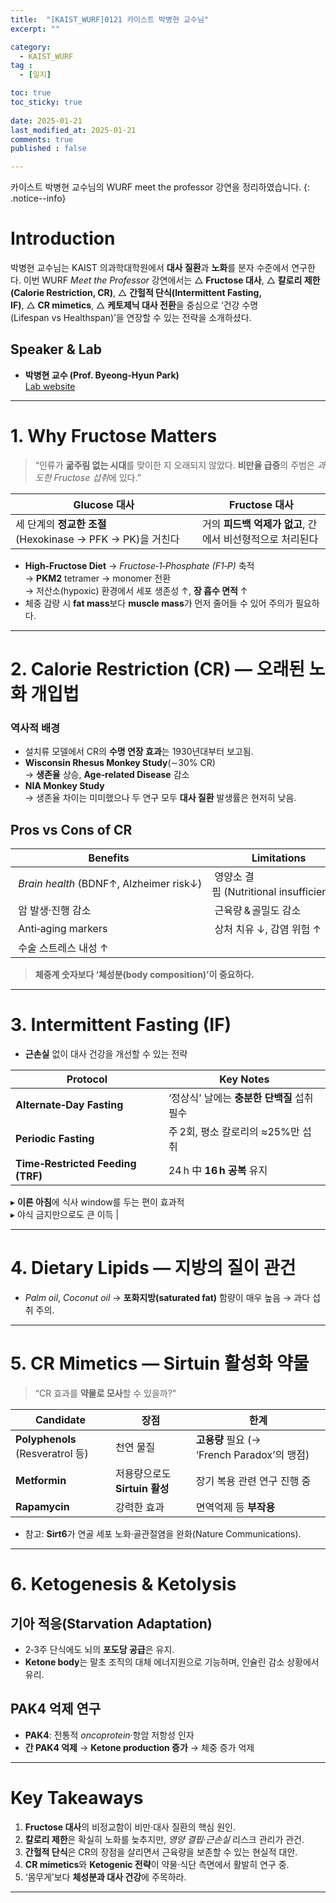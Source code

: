 ```yaml
---
title:  "[KAIST_WURF]0121 카이스트 박병현 교수님" 
excerpt: ""

category:
  - KAIST_WURF
tag :
  - [일지]

toc: true
toc_sticky: true
 
date: 2025-01-21
last_modified_at: 2025-01-21
comments: true
published : false

---
```

카이스트 박병현 교수님의 WURF meet the professor 강연을 정리하였습니다.
{: .notice--info}


# Introduction

박병현 교수님는 KAIST 의과학대학원에서 **대사 질환**과 **노화**를 분자 수준에서 연구한다. 이번 WURF *Meet the Professor* 강연에서는 △ **Fructose 대사**, △ **칼로리 제한(Calorie Restriction, CR)**, △ **간헐적 단식(Intermittent Fasting, IF)**, △ **CR mimetics**, △ **케토제닉 대사 전환**을 중심으로 ‘건강 수명(Lifespan vs Healthspan)’을 연장할 수 있는 전략을 소개하셨다.

## Speaker & Lab
- **박병현 교수 (Prof. Byeong‑Hyun Park)**  
  [Lab website](https://sites.google.com/view/bhparklab/home)

---

# 1. Why Fructose Matters

> “인류가 **굶주림 없는 시대**를 맞이한 지 오래되지 않았다. **비만율 급증**의 주범은 *과도한 Fructose 섭취*에 있다.”

| Glucose 대사 | Fructose 대사 |
|--------------|---------------|
| 세 단계의 **정교한 조절**(Hexokinase → PFK → PK)을 거친다 | 거의 **피드백 억제가 없고**, 간에서 비선형적으로 처리된다 |

- **High‑Fructose Diet** → *Fructose‑1‑Phosphate (F1‑P)* 축적  
  → **PKM2** tetramer → monomer 전환  
  → 저산소(hypoxic) 환경에서 세포 생존성 ↑, **장 흡수 면적** ↑
- 체중 감량 시 **fat mass**보다 **muscle mass**가 먼저 줄어들 수 있어 주의가 필요하다.

---

# 2. Calorie Restriction (CR) — 오래된 노화 개입법

### 역사적 배경
- 설치류 모델에서 CR의 **수명 연장 효과**는 1930년대부터 보고됨.
- **Wisconsin Rhesus Monkey Study**(∼30% CR)  
  → **생존율** 상승, **Age‑related Disease** 감소
- **NIA Monkey Study**  
  → 생존율 차이는 미미했으나 두 연구 모두 **대사 질환** 발생률은 현저히 낮음.

## Pros vs Cons of CR

| Benefits | Limitations |
|----------|-------------|
| *Brain health* (BDNF↑, Alzheimer risk↓)  | 영양소 결핍 (Nutritional insufficiency) |
| 암 발생·진행 감소 | 근육량 & 골밀도 감소 |
| Anti‑aging markers | 상처 치유 ↓, 감염 위험 ↑ |
| 수술 스트레스 내성 ↑ | |

> **체중계 숫자보다 ‘체성분(body composition)’이 중요하다.**

---

# 3. Intermittent Fasting (IF)

- **근손실** 없이 대사 건강을 개선할 수 있는 전략

| Protocol | Key Notes |
|----------|-----------|
| **Alternate‑Day Fasting** | ‘정상식’ 날에는 **충분한 단백질** 섭취 필수 |
| **Periodic Fasting** | 주 2회, 평소 칼로리의 ≈25%만 섭취 |
| **Time‑Restricted Feeding (TRF)** | 24 h 中 **16 h 공복** 유지  
  ▸ **이른 아침**에 식사 window를 두는 편이 효과적  
  ▸ 야식 금지만으로도 큰 이득 |

---

# 4. Dietary Lipids — 지방의 질이 관건

- *Palm oil*, *Coconut oil* → **포화지방(saturated fat)** 함량이 매우 높음 → 과다 섭취 주의.

---

# 5. CR Mimetics — Sirtuin 활성화 약물

> “CR 효과를 **약물로 모사**할 수 있을까?”

| Candidate | 장점 | 한계 |
|-----------|------|------|
| **Polyphenols** (Resveratrol 등) | 천연 물질 | **고용량** 필요 (→ ‘French Paradox’의 맹점) |
| **Metformin** | 저용량으로도 **Sirtuin 활성** | 장기 복용 관련 연구 진행 중 |
| **Rapamycin** | 강력한 효과 | 면역억제 등 **부작용** |

* 참고: **Sirt6**가 연골 세포 노화·골관절염을 완화(Nature Communications).

---

# 6. Ketogenesis & Ketolysis

## 기아 적응(Starvation Adaptation)
- 2‑3주 단식에도 뇌의 **포도당 공급**은 유지.
- **Ketone body**는 말초 조직의 대체 에너지원으로 기능하며, 인슐린 감소 상황에서 유리.

## PAK4 억제 연구
- **PAK4**: 전통적 *oncoprotein*·항암 저항성 인자
- **간 PAK4 억제** → **Ketone production 증가** → 체중 증가 억제

---

# Key Takeaways

1. **Fructose 대사**의 비정교함이 비만·대사 질환의 핵심 원인.
2. **칼로리 제한**은 확실히 노화를 늦추지만, *영양 결핍*·*근손실* 리스크 관리가 관건.
3. **간헐적 단식**은 CR의 장점을 살리면서 근육량을 보존할 수 있는 현실적 대안.
4. **CR mimetics**와 **Ketogenic 전략**이 약물·식단 측면에서 활발히 연구 중.
5. ‘몸무게’보다 **체성분과 대사 건강**에 주목하라.

---

